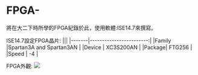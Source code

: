 # FPGA-
將在大二下時所學的FPGA紀錄於此，使用軟體:ISE14.7來撰寫。

ISE14.7設定FPGA晶片:
|||
|-------|------------------------:|
|Family |Spartan3A and Spartan3AN |
|Device |     XC3S200AN           |
|Package|     FTG256              |
|Speed  |      -4                 |

FPGA外觀:
![](image/FPGA.jpg)


